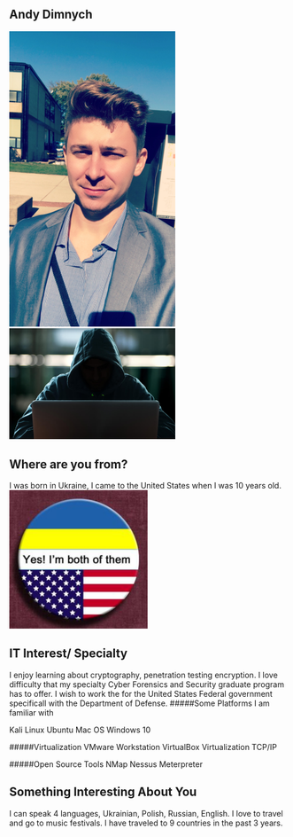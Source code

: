 ## Andy Dimnych

<img src="images/Andy.jpg" width="300">

<img src="images/black_hat.jpg" width="300">
      
## Where are you from?
I was born in Ukraine, I came to the United States when I was 10 years old.
<img src="images/Ukrainian_American.jpg" width="250">

## IT Interest/ Specialty
I enjoy learning about cryptography, penetration testing encryption. I love difficulty that my specialty Cyber Forensics and Security graduate program has to offer. I wish to work the for the United States Federal government specificall with the Department of Defense. 
#####Some Platforms I am familiar with 

Kali Linux
Ubuntu
Mac OS
Windows 10
 
#####Virtualization
VMware Workstation
VirtualBox
Virtualization
TCP/IP

#####Open Source Tools
NMap
Nessus
Meterpreter


## Something Interesting About You

I can speak 4 languages, Ukrainian, Polish, Russian, English. I love to travel and go to music festivals. 
I have traveled to 9 countries in the past 3 years. 



